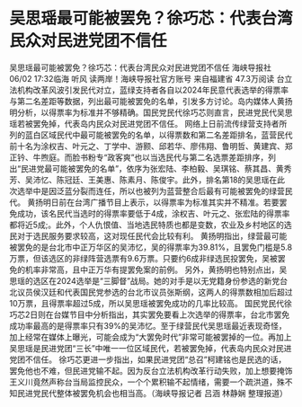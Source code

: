 # 吴思瑶最可能被罢免？徐巧芯：代表台湾民众对民进党团不信任

吴思瑶最可能被罢免？徐巧芯：代表台湾民众对民进党团不信任
海峡导报社
06/02 17:32临海 听风 读两岸！海峡导报社官方账号  来自福建省
47.3万阅读
台立法机构改革风波引发民代对立，蓝绿支持者各自以2024年民意代表选举的得票率与第二名差距等数据，列出最可能被罢免的名单，引发多方讨论。岛内媒体人黄扬明分析，以得票率为标准并不够精确。国民党民代徐巧芯则直言，民进党民代吴思瑶若被罢免掉，代表岛内民众对民进党团不信任。
网络上日前流传绿营支持者所列的蓝白区域民代中最可能被罢免的名单，以得票数和第二名差距排名，蓝营民代前十名为涂权吉、叶元之、丁学中、游颢、邱若华、廖伟翔、鲁明哲、黄建宾、郑正钤、牛煦庭。而脸书粉专“政客爽”也以当选民代与第二名选票差距排序，列出“民进党最可能被罢免的名单”，依序为张宏陆、李柏毅、吴琪铭、蔡其昌、黄秀芳、吴沛忆、陈冠廷、王美惠、陈素月、陈俊宇。此外，排名第18的吴思瑶在此次选举中是因泛蓝分裂而连任，所以也被列为蓝营整合后最有可能被罢免的绿营民代。
黄扬明日前在台湾广播节目上表示，以得票率为标准其实并不精准。若要罢免成功，该名民代当选时的得票率要低于4成，涂权吉、叶元之、张宏陆的得票率都将近5成;。此外，个人仇恨值、当地选民特质也都是变数，农业及乡村地区的选民对于选民服务要求较高，这对现任民代会比较有利。
黄扬明指出，绿营最可能被罢免的是台北市中正万华区的吴沛忆，吴的得票率为39.81%，且罢免门槛是5.8万票，但该选区的非绿阵营选票有9.6万票。只要约6成非绿选民投罢免，吴被罢免的机率非常高，且中正万华有提罢免案的前例。
另外，黄扬明也特别点出，吴思瑶的选区在2024选举是“三脚督”战局。她的对手是以无党籍身份参选的新党台北议员侯汉廷和代表国民党参选的台北市议员张斯纲，这两人的得票数相加后超过10万票，且得票率超过5成，所以吴思瑶被罢免成功的几率比较高。
国民党民代徐巧芯2日则在台媒节目中分析指出，其实罢免要看上次选举的得票率，台北市罢免成功率最高的是得票率只有39%的吴沛忆。至于绿营民代吴思瑶最近表现奇怪，加上经常在媒体上曝光，可能会成为“大罢免时代”非常可能被罢掉的一位。再加上吴思瑶是民进党团“三长”中唯一一位区域民代，若被罢免掉，代表岛内民众对民进党团不信任。
徐巧芯更进一步指出，如果民进党团“总召”柯建铭也是民选的话，罢免他也不难，但民进党输不起。因为反台立法机构改革行动失败，加上想要掩饰王义川竟然声称台当局监控民众，一个个累积输不起情绪，需要一个疏洪道，殊不知民进党民代整体被罢免机会也相当高。（海峡导报记者 吕涵 林静娴 整理报道）
